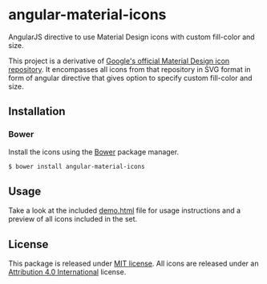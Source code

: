 angular-material-icons
======================

AngularJS directive to use Material Design icons with custom fill-color and size.

This project is a derivative of [Google's official Material Design icon repository](https://github.com/google/material-design-icons). It encompasses all icons from that repository in SVG format in form of angular directive that gives option to specify custom fill-color and size.

## Installation

### Bower

Install the icons using the [Bower](http://bower.io) package manager.

```sh
$ bower install angular-material-icons
```

## Usage

Take a look at the included [demo.html](https://klarsys.github.io/angular-material-icons/demo.html) file for usage instructions and a preview of all icons included in the set.

## License

This package is released under [MIT license](https://raw.githubusercontent.com/klarsys/angular-material-icons/master/LICENSE).
All icons are released under an [Attribution 4.0 International](http://creativecommons.org/licenses/by/4.0/) license.